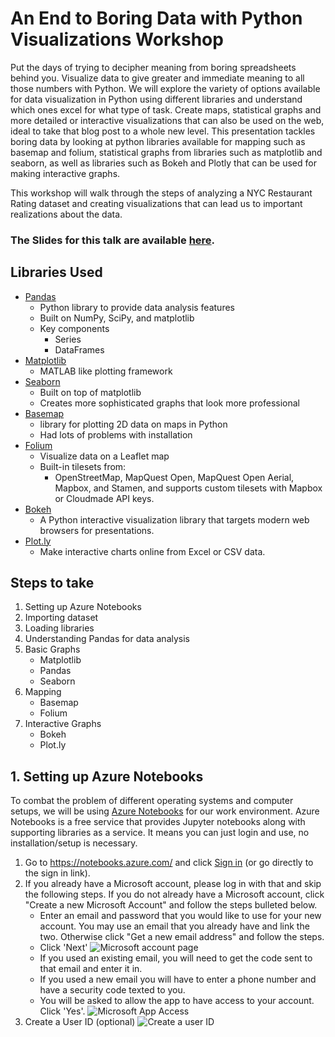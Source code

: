 # An End to Boring Data with Python Visualizations Workshop

Put the days of trying to decipher meaning from boring spreadsheets behind you. Visualize data to give greater and immediate meaning to all those numbers with Python. We will explore the variety of options available for data visualization in Python using different libraries and understand which ones excel for what type of task. Create maps, statistical graphs and more detailed or interactive visualizations that can also be used on the web, ideal to take that blog post to a whole new level. This presentation tackles boring data by looking at python libraries available for mapping such as basemap and folium, statistical graphs from libraries such as matplotlib and seaborn, as well as libraries such as Bokeh and Plotly that can be used for making interactive graphs.

This workshop will walk through the steps of analyzing a NYC Restaurant Rating dataset and creating visualizations that can lead us to important realizations about the data.

### The Slides for this talk are available [here](http://www.slideshare.net/HeatherShapiro/an-end-to-boring-data-with-visualizations-in-python?ref=https://www.linkedin.com/).

## Libraries Used
- [Pandas](http://pandas.pydata.org/)
  - Python library to provide data analysis features
  - Built on NumPy, SciPy, and matplotlib
  - Key components
    - Series
    - DataFrames
- [Matplotlib](http://matplotlib.org)
  - MATLAB like plotting framework
- [Seaborn](https://stanford.edu/~mwaskom/software/seaborn/)
  - Built on top of matplotlib
  - Creates more sophisticated graphs that look more professional
- [Basemap](http://matplotlib.org/basemap/users/index.html)
  - library for plotting 2D data on maps in Python
  - Had lots of problems with installation
- [Folium](https://pypi.python.org/pypi/folium)
  - Visualize data on a Leaflet map
  - Built-in tilesets from:
    - OpenStreetMap, MapQuest Open, MapQuest Open Aerial, Mapbox, and Stamen, and supports custom tilesets with Mapbox or Cloudmade API keys.
- [Bokeh](http://bokeh.pydata.org/en/latest/)
  - A Python interactive visualization library that targets modern web browsers for presentations.
- [Plot.ly](https://plot.ly/python/)
  - Make interactive charts online from Excel or CSV data.


## Steps to take
1. Setting up Azure Notebooks
2. Importing dataset
3. Loading libraries
4. Understanding Pandas for data analysis
5. Basic Graphs
    - Matplotlib
    - Pandas
    - Seaborn
6. Mapping
    - Basemap
    - Folium
7. Interactive Graphs
    - Bokeh
    - Plot.ly


## 1. Setting up Azure Notebooks

To combat the problem of different operating systems and computer setups, we will be using [Azure Notebooks](https://notebooks.azure.com/) for our work environment. Azure Notebooks is a free service that provides Jupyter notebooks along with supporting libraries as a service. It means you can just login and use, no installation/setup is necessary.

1. Go to https://notebooks.azure.com/ and click [Sign in](https://notebooks.azure.com/account/signin) (or go directly to the sign in link).
2. If you already have a Microsoft account, please log in with that and skip the following steps. If you do not already have a Microsoft account, click "Create a new Microsoft Account" and follow the steps bulleted below. 
    - Enter an email and password that you would like to use for your new account. You may use an email that you already have and link the two. Otherwise click "Get a new email address" and follow the steps.
    - Click 'Next' 
    ![Microsoft account page](/images/microsoft-account-signup.PNG)
    - If you used an existing email, you will need to get the code sent to that email and enter it in.
    - If you used a new email you will have to enter a phone number and have a security code texted to you.
    - You will be asked to allow the app to have access to your account. Click 'Yes'.
    ![Microsoft App Access](/images/app-access-info.PNG)
3. Create a User ID (optional)
![Create a user ID](/images/user-id.PNG)